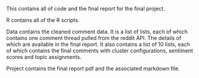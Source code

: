 This contains all of code and the final report for the final project.

R contains all of the R scripts. 

Data contains the cleaned comment data. It is a list of lists, each of which contains one comment thread pulled from the reddit API. The details of which are available in the final report. It also contains a list of 10 lists, each of which contains the final comments with cluster configurations, sentiment scores and topic assignments. 

Project contains the final report pdf and the associated markdown file.

